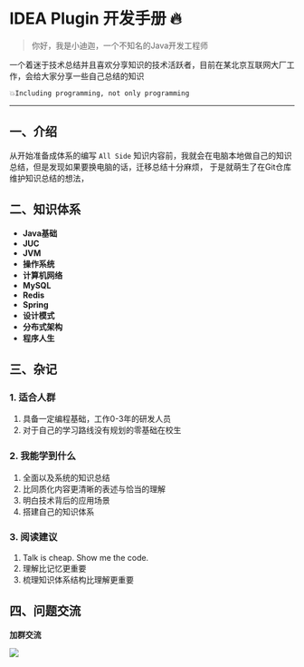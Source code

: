 # IDEA Plugin 开发手册 🔥

>你好，我是小迪迦，一个不知名的Java开发工程师

  一个着迷于技术总结并且喜欢分享知识的技术活跃者，目前在某北京互联网大厂工作，会给大家分享一些自己总结的知识

`💥Including programming, not only programming`

---

## 一、介绍



从开始准备成体系的编写 `All Side` 知识内容前，我就会在电脑本地做自己的知识总结，但是发现如果要换电脑的话，迁移总结十分麻烦，
于是就萌生了在Git仓库维护知识总结的想法，


## 二、知识体系

-  **Java基础**
-  **JUC**
-  **JVM**
-  **操作系统**
-  **计算机网络**
-  **MySQL**
-  **Redis**
-  **Spring**
-  **设计模式**
-  **分布式架构**
-  **程序人生**

## 三、杂记


### 1. 适合人群

1. 具备一定编程基础，工作0-3年的研发人员
2. 对于自己的学习路线没有规划的零基础在校生

### 2. 我能学到什么

1. 全面以及系统的知识总结
2. 比同质化内容更清晰的表述与恰当的理解
3. 明白技术背后的应用场景
4. 搭建自己的知识体系

### 3. 阅读建议

1. Talk is cheap. Show me the code.
2. 理解比记忆更重要
3. 梳理知识体系结构比理解更重要

## 四、问题交流
 **加群交流**
  
![](https://p1-juejin.byteimg.com/tos-cn-i-k3u1fbpfcp/3ea94fb4cbd444d3a582e0b42965a401~tplv-k3u1fbpfcp-watermark.image?)


